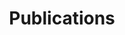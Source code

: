 ---
layout: publications
permalink: /publications/
nav: true
title: Publications

pg_title: Publications
description:
---